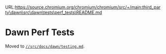 URL:https://source.chromium.org/chromium/chromium/src/+/main:third_party\dawn\src\dawn\tests\perf_tests\README.md
# Dawn Perf Tests
Moved to [`//src/docs/dawn/testing.md`](https://dawn.googlesource.com/dawn/+/refs/heads/main/docs/dawn/testing.md).
